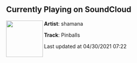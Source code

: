 ## Currently Playing on SoundCloud

[<img align="left" width="100" src="https://i1.sndcdn.com/artworks-RVzDa14Y2FLqz0Kx-z8QCOA-t500x500.jpg">](https://soundcloud.com/shamanabeats/pinballs?in=shamanabeats/sets/to-all-hell)

**Artist**: shamana 

**Track**: Pinballs

Last updated at 04/30/2021 07:22
